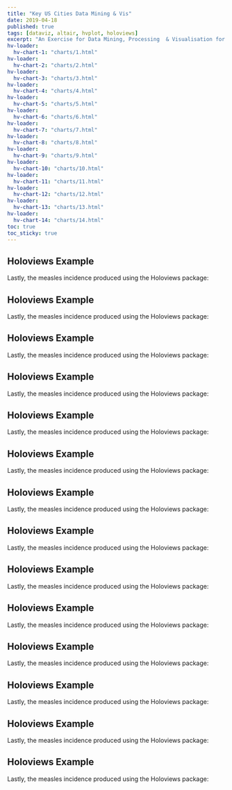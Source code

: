 ```yaml
---
title: "Key US Cities Data Mining & Vis"
date: 2019-04-18
published: true
tags: [dataviz, altair, hvplot, holoviews]
excerpt: "An Exercise for Data Mining, Processing  & Visualisation for key 10 US Cities"
hv-loader:
  hv-chart-1: "charts/1.html"
hv-loader:
  hv-chart-2: "charts/2.html"
hv-loader:
  hv-chart-3: "charts/3.html"
hv-loader:
  hv-chart-4: "charts/4.html"  
hv-loader:
  hv-chart-5: "charts/5.html"
hv-loader:
  hv-chart-6: "charts/6.html"
hv-loader:
  hv-chart-7: "charts/7.html"
hv-loader:
  hv-chart-8: "charts/8.html"  
hv-loader:
  hv-chart-9: "charts/9.html"
hv-loader:
  hv-chart-10: "charts/10.html"    
hv-loader:
  hv-chart-11: "charts/11.html"
hv-loader:
  hv-chart-12: "charts/12.html"  
hv-loader:
  hv-chart-13: "charts/13.html"
hv-loader:
  hv-chart-14: "charts/14.html" 
toc: true
toc_sticky: true
---
```

## Holoviews Example

Lastly, the measles incidence produced using the Holoviews package:
<div id="hv-chart-1"></div>

## Holoviews Example

Lastly, the measles incidence produced using the Holoviews package:
<div id="hv-chart-2"></div>

## Holoviews Example

Lastly, the measles incidence produced using the Holoviews package:
<div id="hv-chart-3"></div>

## Holoviews Example

Lastly, the measles incidence produced using the Holoviews package:
<div id="hv-chart-4"></div>

## Holoviews Example

Lastly, the measles incidence produced using the Holoviews package:
<div id="hv-chart-5"></div>

## Holoviews Example

Lastly, the measles incidence produced using the Holoviews package:
<div id="hv-chart-6"></div>

## Holoviews Example

Lastly, the measles incidence produced using the Holoviews package:
<div id="hv-chart-7"></div>

## Holoviews Example

Lastly, the measles incidence produced using the Holoviews package:
<div id="hv-chart-8"></div>

## Holoviews Example

Lastly, the measles incidence produced using the Holoviews package:
<div id="hv-chart-9"></div>

## Holoviews Example

Lastly, the measles incidence produced using the Holoviews package:
<div id="hv-chart-10"></div>

## Holoviews Example

Lastly, the measles incidence produced using the Holoviews package:
<div id="hv-chart-11"></div>

## Holoviews Example

Lastly, the measles incidence produced using the Holoviews package:
<div id="hv-chart-12"></div>

## Holoviews Example

Lastly, the measles incidence produced using the Holoviews package:
<div id="hv-chart-13"></div>

## Holoviews Example

Lastly, the measles incidence produced using the Holoviews package:
<div id="hv-chart-14"></div>
